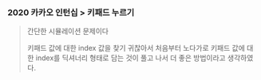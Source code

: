 ### 2020 카카오 인턴십 > 키패드 누르기

> 간단한 시뮬레이션 문제이다
>
> 키패드 값에 대한 index 값을 찾기 귀찮아서 처음부터 노다가로 키패드 값에 대한 index를 딕셔너리 형태로 담는 것이 풀고 나서 더 좋은 방법이라고 생각하였다.